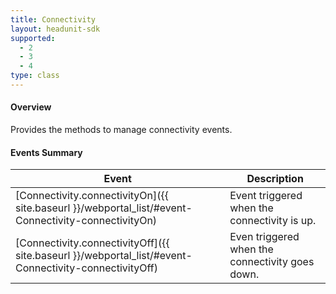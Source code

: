 ```yaml
---
title: Connectivity
layout: headunit-sdk
supported:
  - 2
  - 3
  - 4
type: class
---
```


#### Overview

Provides the methods to manage connectivity events.

#### Events Summary

Event | Description
----|----
[Connectivity.connectivityOn]({{ site.baseurl }}/webportal_list/#event-Connectivity-connectivityOn) | Event triggered when the connectivity is up.
[Connectivity.connectivityOff]({{ site.baseurl }}/webportal_list/#event-Connectivity-connectivityOff)  | Even triggered when the connectivity goes down.